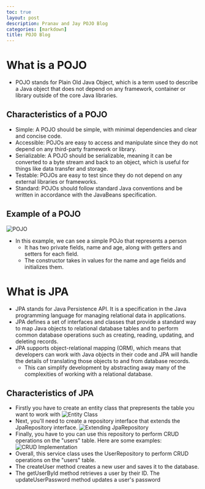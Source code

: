 ```yaml
---
toc: true
layout: post
description: Pranav and Jay POJO Blog
categories: [markdown]
title: POJO Blog
---
```

# What is a POJO
- POJO stands for Plain Old Java Object, which is a term used to describe a Java object that does not depend on any framework, container or library outside of the core Java libraries.
## Characteristics of a POJO
- Simple: A POJO should be simple, with minimal dependencies and clear and concise code.
- Accessible: POJOs are easy to access and manipulate since they do not depend on any third-party framework or library.
- Serializable: A POJO should be serializable, meaning it can be converted to a byte stream and back to an object, which is useful for things like data transfer and storage.
- Testable: POJOs are easy to test since they do not depend on any external libraries or frameworks.
- Standard: POJOs should follow standard Java conventions and be written in accordance with the JavaBeans specification.
## Example of a POJO
![POJO](https://user-images.githubusercontent.com/89223545/222540548-a975f78c-bbba-427b-955b-3d0314b2e1e4.png)
- In this example, we can see a simple POJo that represents a person
  - It has two private fields, name and age, along with getters and setters for each field.
  - The constructor takes in values for the name and age fields and initializes them.
# What is JPA
- JPA stands for Java Persistence API. It is a specification in the Java programming language for managing relational data in applications. 
- JPA defines a set of interfaces and classes that provide a standard way to map Java objects to relational database tables and to perform common database operations such as creating, reading, updating, and deleting records.
- JPA supports object-relational mapping (ORM), which means that developers can work with Java objects in their code and JPA will handle the details of translating those objects to and from database records.
  - This can simplify development by abstracting away many of the complexities of working with a relational database.
## Characteristics of JPA
- Firstly you have  to create an entity class that prepresents the table you want to work with
![Entity Class](https://user-images.githubusercontent.com/89223545/222541566-3c2f01bb-abdc-48d7-956c-173d765c6baa.png)
- Next, you'll need to create a repository interface that extends the JpaRepository interface.
![Extending JpaRepository](https://user-images.githubusercontent.com/89223545/222541720-1c616758-e504-4472-9802-5a35b80ccb43.png)
- Finally, you have to you can use this repository to perform CRUD operations on the "users" table. Here are some examples:
![CRUD Implementation](https://user-images.githubusercontent.com/89223545/222542072-c9728e20-d93a-4857-afd8-30d9482656ec.png)
- Overall, this service class uses the UserRepository to perform CRUD operations on the "users" table.
- The createUser method creates a new user and saves it to the database.
- The getUserById method retrieves a user by their ID. The updateUserPassword method updates a user's password



